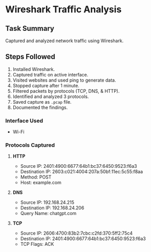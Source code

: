 # Wireshark Traffic Analysis

## Task Summary
Captured and analyzed network traffic using Wireshark.

## Steps Followed
1. Installed Wireshark.
2. Captured traffic on active interface.
3. Visited websites and used ping to generate data.
4. Stopped capture after 1 minute.
5. Filtered packets by protocols (TCP, DNS, & HTTP).
6. Identified and analyzed 3 protocols.
7. Saved capture as `.pcap` file.
8. Documented the findings.

### Interface Used
- Wi-Fi

### Protocols Captured
1. **HTTP**
   - Source IP: 2401:4900:6677:64b1:bc37:6450:9523:f6a3
   - Destination IP: 2603:c021:4004:207a:50bf:11ec:5c55:f8aa
   - Method: POST
   - Host: example.com

2. **DNS**
   - Source IP: 192.168.24.215
   - Destination IP: 192.168.24.206
   - Query Name: chatgpt.com

3. **TCP**
   - Source IP: 2606:4700:83b2:7cbc:c2fd:370:5ff2:75c4
   - Destination IP: 2401:4900:6677:64b1:bc37:6450:9523:f6a3
   - TCP Flags: ACK
  



